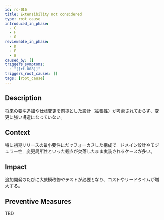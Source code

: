 ```yaml
---
id: rc-016
title: Extensibility not considered
type: root_cause
introduced_in_phase:
  - C
  - F
  - G
reviewable_in_phase:
  - D
  - F
  - G
caused_by: []
triggers_symptoms:
  - "[[rf-008]]"
triggers_root_causes: []
tags: [root_cause]
---
```


## Description
将来の要件追加や仕様変更を前提とした設計（拡張性）が考慮されておらず、変更に強い構造になっていない。

## Context
特に初期リリースの最小要件にだけフォーカスした構成で、ドメイン設計やモジュラー性、変更局所性といった観点が欠落したまま実装されるケースが多い。

## Impact
追加開発のたびに大規模改修やテストが必要となり、コストやリードタイムが増大する。

## Preventive Measures
TBD